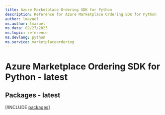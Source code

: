 ```yaml
---
title: Azure Marketplace Ordering SDK for Python
description: Reference for Azure Marketplace Ordering SDK for Python
author: lmazuel
ms.author: lmazuel
ms.data: 02/27/2023
ms.topic: reference
ms.devlang: python
ms.service: marketplaceordering
---
```

# Azure Marketplace Ordering SDK for Python - latest
## Packages - latest
[!INCLUDE [packages](marketplace-ordering-index.md)]